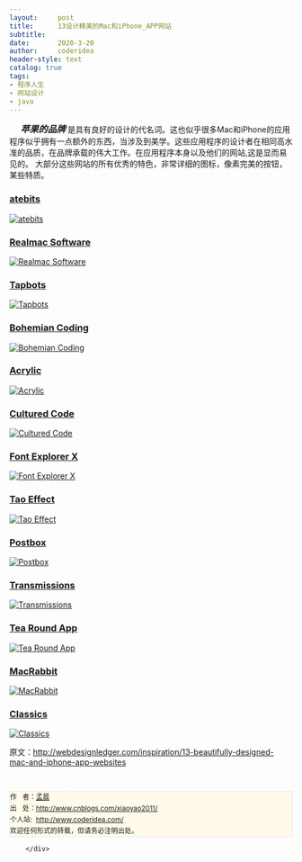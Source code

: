 ```yaml
---
layout:     post
title:      13设计精美的Mac和iPhone_APP网站
subtitle:   
date:       2020-3-20
author:     coderidea
header-style: text
catalog: true
tags:
- 程序人生
- 网站设计
- java
--- 
```

<div class="postBody">
			<div id="cnblogs_post_body" class="blogpost-body"><p><span><span>     <em><strong><span style="font-size:16px;">苹果的品牌 </span></strong></em>是具有良好的设计的代名词。</span><span>这也似乎很多Mac和iPhone的应用程序似乎拥有一点额外的东西，当涉及到美学。</span><span>这些应用程序的设计者在相同高水准的品质，在品牌承载的伟大工作。</span><span>在应用程序本身以及他们的网站,这是显而易见的。</span></span><span><span> 大部分这些网站的所有优秀的特色，非常详细的图标，像素完美的按钮，某些特质。</span></span></p>
<h3><a href="http://www.atebits.com/">atebits</a></h3>
<p><a href="http://www.atebits.com/"><img src="http://webdesignledger.com/wp-content/uploads/2009/06/apple_sites_1.jpg" alt="atebits" /></a></p>
<h3><a href="http://www.realmacsoftware.com/">Realmac Software</a></h3>
<p><a href="http://www.realmacsoftware.com/"><img src="http://webdesignledger.com/wp-content/uploads/2009/06/apple_sites_2.jpg" alt="Realmac Software" /></a></p>
<h3><a href="http://tapbots.com/">Tapbots</a></h3>
<p><a href="http://tapbots.com/"><img src="http://webdesignledger.com/wp-content/uploads/2009/06/apple_sites_3.jpg" alt="Tapbots" /></a></p>
<h3><a href="http://www.bohemiancoding.com/index.html">Bohemian Coding</a></h3>
<p><a href="http://www.bohemiancoding.com/index.html"><img src="http://webdesignledger.com/wp-content/uploads/2009/06/apple_sites_4.jpg" alt="Bohemian Coding" /></a></p>
<h3><a href="http://www.acrylicapps.com/times/">Acrylic</a></h3>
<p><a href="http://www.acrylicapps.com/times/"><img src="http://webdesignledger.com/wp-content/uploads/2009/06/apple_sites_5.jpg" alt="Acrylic" /></a></p>
<h3><a href="http://www.culturedcode.com/things/">Cultured Code</a></h3>
<p><a href="http://www.culturedcode.com/things/"><img src="http://webdesignledger.com/wp-content/uploads/2009/06/apple_sites_6.jpg" alt="Cultured Code" /></a></p>
<h3><a href="http://www.fontexplorerx.com/">Font Explorer X</a></h3>
<p><a href="http://www.fontexplorerx.com/"><img src="http://webdesignledger.com/wp-content/uploads/2009/06/apple_sites_7.jpg" alt="Font Explorer X" /></a></p>
<h3><a href="http://www.taoeffect.com/espionage/">Tao Effect</a></h3>
<p><a href="http://www.taoeffect.com/espionage/"><img src="http://webdesignledger.com/wp-content/uploads/2009/06/apple_sites_13.jpg" alt="Tao Effect" /></a></p>
<h3><a href="http://www.postbox-inc.com/">Postbox</a></h3>
<p><a href="http://www.postbox-inc.com/"><img src="http://webdesignledger.com/wp-content/uploads/2009/06/apple_sites_8.jpg" alt="Postbox" /></a></p>
<h3><a href="http://www.transmissionapps.com/">Transmissions</a></h3>
<p><a href="http://www.transmissionapps.com/"><img src="http://webdesignledger.com/wp-content/uploads/2009/06/apple_sites_9.jpg" alt="Transmissions" /></a></p>
<h3><a href="http://tearoundapp.com/">Tea Round App</a></h3>
<p><a href="http://tearoundapp.com/"><img src="http://webdesignledger.com/wp-content/uploads/2009/06/apple_sites_10.jpg" alt="Tea Round App" /></a></p>
<h3><a href="http://macrabbit.com/espresso/">MacRabbit</a></h3>
<p><a href="http://macrabbit.com/espresso/"><img src="http://webdesignledger.com/wp-content/uploads/2009/06/apple_sites_11.jpg" alt="MacRabbit" /></a></p>
<h3><a href="http://www.classicsapp.com/">Classics</a></h3>
<p><a href="http://www.classicsapp.com/"><img src="http://webdesignledger.com/wp-content/uploads/2009/06/apple_sites_12.jpg" alt="Classics" /></a></p>
<p><span><span>原文：<a href="http://webdesignledger.com/inspiration/13-beautifully-designed-mac-and-iphone-app-websites">http://webdesignledger.com/inspiration/13-beautifully-designed-mac-and-iphone-app-websites</a></span></span></p>


<div id="ckepop"> </div>
<div>
<p id="PSignature" style="line-height:20px;background:#FFFAEA no-repeat 2% 50%;font-size:12px;border:#e0e0e0 1px dashed;">作   者：<a href="http://www.cnblogs.com/xiaoyao2011/">孟晨</a> <br /> 出   处：<a href="http://www.cnblogs.com/xiaoyao2011/">http://www.cnblogs.com/xiaoyao2011/</a> <br />个人站:  <a href="http://www.coderidea.com/">http://www.coderidea.com/</a><br />欢迎任何形式的转载，但请务必注明出处。</p>
</div></div><div id="MySignature"></div>
<div class="clear"></div>
<div id="blog_post_info_block">
<div id="BlogPostCategory"></div>
<div id="EntryTag"></div>
<div id="blog_post_info">
</div>
<div class="clear"></div>
<div id="post_next_prev"></div>
</div>


		</div>